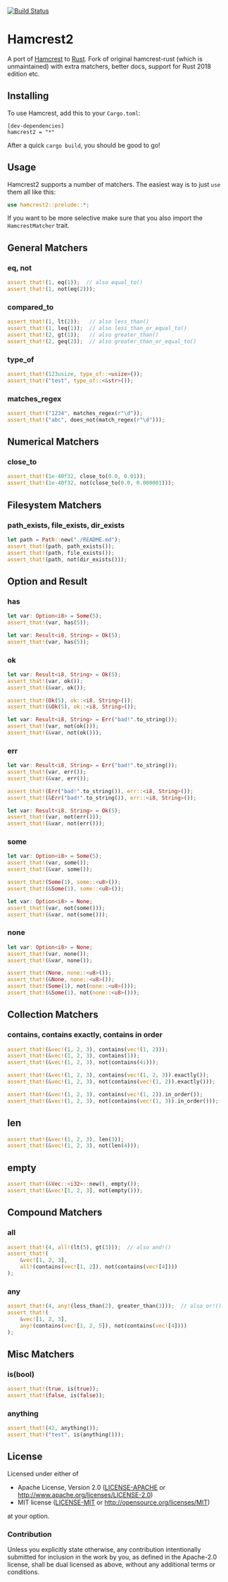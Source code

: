 [![Build Status](https://travis-ci.org/Valloric/hamcrest2-rust.svg?branch=master)](https://travis-ci.org/Valloric/hamcrest2-rust)

# Hamcrest2

A port of [Hamcrest](http://hamcrest.org/) to [Rust](http://rust-lang.org).
Fork of original hamcrest-rust (which is unmaintained) with extra matchers,
better docs, support for Rust 2018 edition etc.

## Installing

To use Hamcrest, add this to your `Cargo.toml`:

```
[dev-dependencies]
hamcrest2 = "*"
```

After a quick `cargo build`, you should be good to go!

## Usage

Hamcrest2 supports a number of matchers. The easiest way is to just `use` them all like this:

```rust
use hamcrest2::prelude::*;
```

If you want to be more selective make sure that you also import the `HamcrestMatcher` trait.

## General Matchers

### eq, not

```rust
assert_that!(1, eq(1));  // also equal_to()
assert_that!(1, not(eq(2)));
```

### compared_to

```rust
assert_that!(1, lt(2));   // also less_than()
assert_that!(1, leq(1));  // also less_than_or_equal_to()
assert_that!(2, gt(1));   // also greater_than()
assert_that!(2, geq(2));  // also greater_than_or_equal_to()
```

### type_of

```rust
assert_that!(123usize, type_of::<usize>());
assert_that!("test", type_of::<&str>());
```

### matches_regex

```rust
assert_that!("1234", matches_regex(r"\d"));
assert_that!("abc", does_not(match_regex(r"\d")));
```

## Numerical Matchers

### close_to

```rust
assert_that!(1e-40f32, close_to(0.0, 0.01));
assert_that!(1e-40f32, not(close_to(0.0, 0.000001)));
```

## Filesystem Matchers

### path_exists, file_exists, dir_exists

```rust
let path = Path::new("./README.md");
assert_that!(path, path_exists());
assert_that!(path, file_exists());
assert_that!(path, not(dir_exists()));
```

## Option and Result

### has

```rust
let var: Option<i8> = Some(5);
assert_that!(var, has(5));

let var: Result<i8, String> = Ok(5);
assert_that!(var, has(5));
```

### ok
```rust
let var: Result<i8, String> = Ok(5);
assert_that!(var, ok());
assert_that!(&var, ok());

assert_that!(Ok(5), ok::<i8, String>());
assert_that!(&Ok(5), ok::<i8, String>());

let var: Result<i8, String> = Err("bad!".to_string());
assert_that!(var, not(ok()));
assert_that!(&var, not(ok()));
```

### err

```rust
let var: Result<i8, String> = Err("bad!".to_string());
assert_that!(var, err());
assert_that!(&var, err());

assert_that!(Err("bad!".to_string()), err::<i8, String>());
assert_that!(&Err("bad!".to_string()), err::<i8, String>());

let var: Result<i8, String> = Ok(5);
assert_that!(var, not(err()));
assert_that!(&var, not(err()));
```

### some

```rust
let var: Option<i8> = Some(5);
assert_that!(var, some());
assert_that!(&var, some());

assert_that!(Some(1), some::<u8>());
assert_that!(&Some(1), some::<u8>());

let var: Option<i8> = None;
assert_that!(var, not(some()));
assert_that!(&var, not(some()));
```

### none

```rust
let var: Option<i8> = None;
assert_that!(var, none());
assert_that!(&var, none());

assert_that!(None, none::<u8>());
assert_that!(&None, none::<u8>());
assert_that!(Some(1), not(none::<u8>()));
assert_that!(&Some(1), not(none::<u8>()));
```

## Collection Matchers

### contains, contains exactly, contains in order

```rust
assert_that!(&vec!(1, 2, 3), contains(vec!(1, 2)));
assert_that!(&vec!(1, 2, 3), contains(1));
assert_that!(&vec!(1, 2, 3), not(contains(4i)));

assert_that!(&vec!(1, 2, 3), contains(vec!(1, 2, 3)).exactly());
assert_that!(&vec!(1, 2, 3), not(contains(vec!(1, 2)).exactly()));

assert_that!(&vec!(1, 2, 3), contains(vec!(1, 2)).in_order());
assert_that!(&vec!(1, 2, 3), not(contains(vec!(1, 3)).in_order()));
```

## len
```rust
assert_that!(&vec!(1, 2, 3), len(3));
assert_that!(&vec!(1, 2, 3), not(len(4)));
```

## empty
```rust
assert_that!(&Vec::<i32>::new(), empty());
assert_that!(&vec![1, 2, 3], not(empty()));
```

## Compound Matchers

### all

```rust
assert_that!(4, all!(lt(5), gt(3)));  // also and!()
assert_that!(
    &vec![1, 2, 3],
    all!(contains(vec![1, 2]), not(contains(vec![4])))
);
```

### any

```rust
assert_that!(4, any!(less_than(2), greater_than(3)));  // also or!()
assert_that!(
    &vec![1, 2, 3],
    any!(contains(vec![1, 2, 5]), not(contains(vec![4])))
);
```

## Misc Matchers

### is(bool)

```rust
assert_that!(true, is(true));
assert_that!(false, is(false));
```

### anything

```rust
assert_that!(42, anything());
assert_that!("test", is(anything()));
```

## License

Licensed under either of

 * Apache License, Version 2.0 ([LICENSE-APACHE](LICENSE-APACHE) or
   http://www.apache.org/licenses/LICENSE-2.0)
 * MIT license ([LICENSE-MIT](LICENSE-MIT) or http://opensource.org/licenses/MIT)

at your option.

### Contribution

Unless you explicitly state otherwise, any contribution intentionally submitted for inclusion in the
work by you, as defined in the Apache-2.0 license, shall be dual licensed as above, without any
additional terms or conditions.
